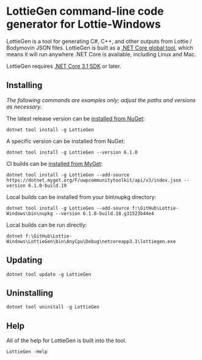 # LottieGen command-line code generator for Lottie-Windows

LottieGen is a tool for generating C#, C++, and other outputs from Lottie / Bodymovin JSON files. LottieGen is built as a [.NET Core global tool](https://docs.microsoft.com/en-us/dotnet/core/tools/global-tools), which means it will run anywhere .NET Core is available, including Linux and Mac.

LottieGen requires [.NET Core 3.1 SDK](https://dotnet.microsoft.com/download/dotnet-core/3.1) or later.

## Installing
*The following commands are examples only; adjust the paths and versions as necessary.*

The latest release version can be [installed from NuGet](https://www.nuget.org/packages/LottieGen):

    dotnet tool install -g LottieGen

A specific version can be installed from NuGet:

    dotnet tool install -g LottieGen --version 6.1.0

CI builds can be [installed from MyGet](https://dotnet.myget.org/feed/uwpcommunitytoolkit/package/nuget/LottieGen):

    dotnet tool install -g LottieGen --add-source https://dotnet.myget.org/F/uwpcommunitytoolkit/api/v3/index.json --version 6.1.0-build.19

Local builds can be installed from your bin\nupkg directory:

    dotnet tool install -g LottieGen --add-source f:\GitHub\Lottie-Windows\bin\nupkg --version 6.1.0-build.18.g31523b44e4

Local builds can be run directly:

    dotnet f:\GitHub\Lottie-Windows\LottieGen\bin\AnyCpu\Debug\netcoreapp3.1\lottiegen.exe

## Updating
    dotnet tool update -g LottieGen

## Uninstalling
    dotnet tool uninstall -g LottieGen

## Help
All of the help for LottieGen is built into the tool.

    LottieGen -Help
